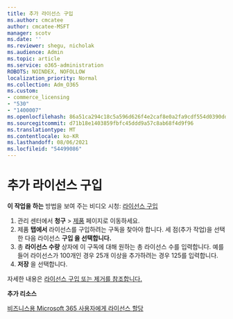 ```yaml
---
title: 추가 라이선스 구입
ms.author: cmcatee
author: cmcatee-MSFT
manager: scotv
ms.date: ''
ms.reviewer: shegu, nicholak
ms.audience: Admin
ms.topic: article
ms.service: o365-administration
ROBOTS: NOINDEX, NOFOLLOW
localization_priority: Normal
ms.collection: Adm_O365
ms.custom:
- commerce_licensing
- "530"
- "1400007"
ms.openlocfilehash: 86a51ca294c18c5a596d626f4e2caf8e0a2fa9cdf554d0390dd31b97445a0b6d
ms.sourcegitcommit: d71b18e1403859fbfc45ddd9a57c8ab68f4d9f96
ms.translationtype: MT
ms.contentlocale: ko-KR
ms.lasthandoff: 08/06/2021
ms.locfileid: "54499086"
---
```

# <a name="buy-additional-licenses"></a>추가 라이선스 구입

**이 작업을 하는** 방법을 보여 주는 비디오 시청: [라이선스 구입](https://go.microsoft.com/fwlink/p/?linkid=2154857)

1. 관리 센터에서 **청구** > [제품](https://go.microsoft.com/fwlink/p/?linkid=842054) 페이지로 이동하세요.
2. 제품 **탭에서** 라이선스를 구입하려는 구독을 찾아야 합니다. 세 점(추가 작업)을 선택한 다음 라이선스 **구입 을 선택합니다.**
3. 총 **라이선스 수량** 상자에 이 구독에 대해 원하는 총 라이선스 수를 입력합니다.  예를 들어 라이선스가 100개인 경우 25개 이상을 추가하려는 경우 125를 입력합니다.
4. **저장** 을 선택합니다.

자세한 내용은 [라이선스 구입 또는 제거를 참조합니다.](/microsoft-365/commerce/licenses/buy-licenses)

**추가 리소스**

[비즈니스용 Microsoft 365 사용자에게 라이선스 할당](/microsoft-365/admin/manage/assign-licenses-to-users)